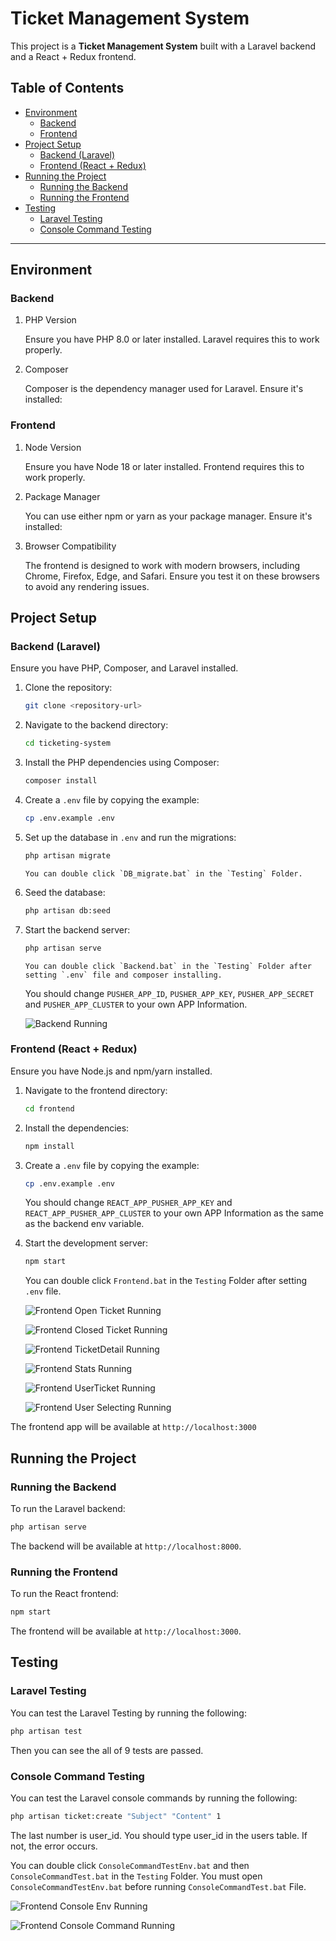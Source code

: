 # Ticket Management System

This project is a **Ticket Management System** built with a Laravel backend and a React + Redux frontend.

## Table of Contents
- [Environment](#environment)
  - [Backend](#backend)
  - [Frontend](#frontend)
- [Project Setup](#project-setup)
  - [Backend (Laravel)](#backend-laravel)
  - [Frontend (React + Redux)](#frontend-react--redux)
- [Running the Project](#running-the-project)
  - [Running the Backend](#running-the-backend)
  - [Running the Frontend](#running-the-frontend)
- [Testing](#testing)
  - [Laravel Testing](#laravel-testing)
  - [Console Command Testing](#console-command-testing)

---

## Environment

### Backend

1. PHP Version

     Ensure you have PHP 8.0 or later installed. Laravel requires this to work properly.

2. Composer

     Composer is the dependency manager used for Laravel. Ensure it's installed:

### Frontend

1. Node Version

     Ensure you have Node 18 or later installed. Frontend requires this to work properly.

2. Package Manager

     You can use either npm or yarn as your package manager. Ensure it's installed:

3. Browser Compatibility

     The frontend is designed to work with modern browsers, including Chrome, Firefox, Edge, and Safari. Ensure you test it on these browsers to avoid any rendering issues.

## Project Setup

### Backend (Laravel)

Ensure you have PHP, Composer, and Laravel installed.

1. Clone the repository:

   ```bash
   git clone <repository-url>
   ```

2. Navigate to the backend directory:

   ```bash
   cd ticketing-system
   ```
3. Install the PHP dependencies using Composer:
   ```bash
   composer install
   ```
4. Create a `.env` file by copying the example:
   ```bash
   cp .env.example .env
   ```
5. Set up the database in `.env` and run the migrations:
   ```bash
   php artisan migrate
   ```

   ```
   You can double click `DB_migrate.bat` in the `Testing` Folder.
   ```
6. Seed the database:
   ```bash
   php artisan db:seed
   ```
7. Start the backend server:
   ```bash
   php artisan serve
   ```

   ```
   You can double click `Backend.bat` in the `Testing` Folder after setting `.env` file and composer installing.
   ```

   You should change `PUSHER_APP_ID`, `PUSHER_APP_KEY`, `PUSHER_APP_SECRET` and `PUSHER_APP_CLUSTER` to your own APP Information.

   ![Backend Running](./Images/Backend.png)

### Frontend (React + Redux)
Ensure you have Node.js and npm/yarn installed.

1. Navigate to the frontend directory:
   ```bash
   cd frontend
   ```

2. Install the dependencies:
   ```bash
   npm install
   ```
3. Create a `.env` file by copying the example:
   ```bash
   cp .env.example .env
   ```

   You should change `REACT_APP_PUSHER_APP_KEY` and `REACT_APP_PUSHER_APP_CLUSTER` to your own APP Information as the same as the backend env variable.
   
5. Start the development server:
   ```bash
   npm start
   ```
   
   You can double click `Frontend.bat` in the `Testing` Folder after setting `.env` file.

   ![Frontend Open Ticket Running](./Images/Open_Ticket.png)

   ![Frontend Closed Ticket Running](./Images/Closed_Tickets.png)

   ![Frontend TicketDetail Running](./Images/Ticket_Detail.png)

   ![Frontend Stats Running](./Images/Stats.png)

   ![Frontend UserTicket Running](./Images/User_Tickets.png)

   ![Frontend User Selecting Running](./Images/User_Selecting.png)



The frontend app will be available at `http://localhost:3000`

## Running the Project

### Running the Backend
To run the Laravel backend:
   ```bash
   php artisan serve
   ```
The backend will be available at `http://localhost:8000`.

### Running the Frontend

To run the React frontend:

   ```bash
   npm start
   ```
The frontend will be available at `http://localhost:3000`.

## Testing

### Laravel Testing
   You can test the Laravel Testing by running the following:
   ```bash
   php artisan test
   ```
   Then you can see the all of 9 tests are passed.

### Console Command Testing

   You can test the Laravel console commands by running the following:

   ```bash
   php artisan ticket:create "Subject" "Content" 1
   ```
   
   The last number is user_id. You should type user_id in the users table. If not, the error occurs.

   You can double click `ConsoleCommandTestEnv.bat` and then `ConsoleCommandTest.bat` in the `Testing` Folder. You must open `ConsoleCommandTestEnv.bat` before running `ConsoleCommandTest.bat` File.

   ![Frontend Console Env Running](./Images/ConsoleEnv.png)

   ![Frontend Console Command Running](./Images/Console_Command.png)
